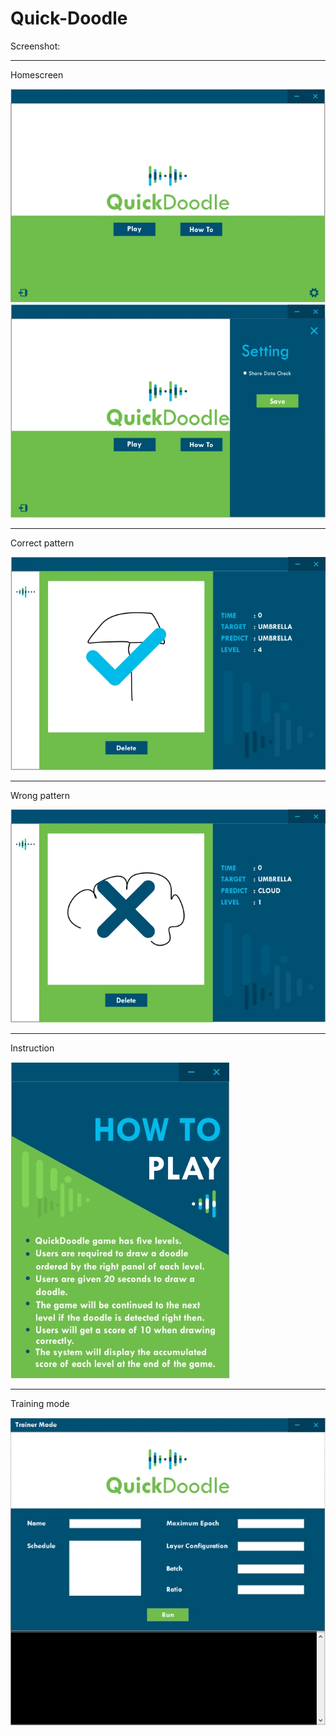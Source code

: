 # Quick-Doodle
Screenshot:

--------------------------------------------------------------------------------------------------------------------------------
Homescreen

![alt text](https://github.com/farhanichlasulamal/QuickDoodle/blob/master/homescreen.jpg?raw=true)
![alt text](https://github.com/farhanichlasulamal/QuickDoodle/blob/master/homescreen%20-%20setting.jpg?raw=true)

--------------------------------------------------------------------------------------------------------------------------------
Correct pattern

![alt text](https://github.com/farhanichlasulamal/QuickDoodle/blob/master/correct%20pattern.jpg?raw=true)

--------------------------------------------------------------------------------------------------------------------------------
Wrong pattern

![alt text](https://github.com/farhanichlasulamal/QuickDoodle/blob/master/wrong%20pattern.jpg?raw=true)

--------------------------------------------------------------------------------------------------------------------------------
Instruction

![alt text](https://github.com/farhanichlasulamal/QuickDoodle/blob/master/instruction.jpg?raw=true)

--------------------------------------------------------------------------------------------------------------------------------
Training mode

![alt text](https://github.com/farhanichlasulamal/QuickDoodle/blob/master/training%20mode.jpg?raw=true)
